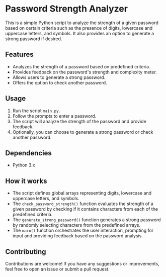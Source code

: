 # Password Strength Analyzer

This is a simple Python script to analyze the strength of a given password based on certain criteria such as the presence of digits, lowercase and uppercase letters, and symbols. It also provides an option to generate a strong password if desired.

## Features
- Analyzes the strength of a password based on predefined criteria.
- Provides feedback on the password's strength and complexity meter.
- Allows users to generate a strong password.
- Offers the option to check another password.

## Usage
1. Run the script `main.py`.
2. Follow the prompts to enter a password.
3. The script will analyze the strength of the password and provide feedback.
4. Optionally, you can choose to generate a strong password or check another password.

## Dependencies
- Python 3.x

## How it works
- The script defines global arrays representing digits, lowercase and uppercase letters, and symbols.
- The `check_password_strength()` function evaluates the strength of a given password by checking if it contains characters from each of the predefined criteria.
- The `generate_strong_password()` function generates a strong password by randomly selecting characters from the predefined arrays.
- The `main()` function orchestrates the user interaction, prompting for input and providing feedback based on the password analysis.

## Contributing
Contributions are welcome! If you have any suggestions or improvements, feel free to open an issue or submit a pull request.

